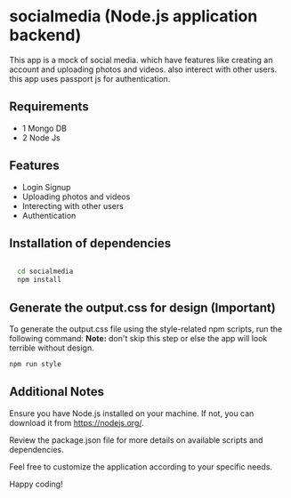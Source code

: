 
# socialmedia (Node.js application backend)

This app is a mock of social media. which have features like creating an account and uploading photos and videos. also interect with other users. this app uses passport js for authentication. 


## Requirements 
- 1 Mongo DB 
- 2 Node Js 


## Features

- Login Signup
- Uploading photos and videos
- Interecting with other users 
- Authentication 


## Installation of dependencies


```bash

  cd socialmedia
  npm install 
```
## Generate the output.css for design (Important)
To generate the output.css file using the style-related npm scripts, run the following command:
**Note:** don't skip this step or else the app will look terrible without design.
```bash 
npm run style 
```
    
## Additional Notes


Ensure you have Node.js installed on your machine. If not, you can download it from https://nodejs.org/.

Review the package.json file for more details on available scripts and dependencies.

Feel free to customize the application according to your specific needs.

Happy coding!
